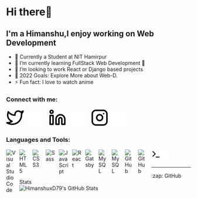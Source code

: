 # Hi there👋 


## I'm a Himanshu,I enjoy working on Web Development

- 🔭 Currently a Student at NIT Hamirpur
- 🌱 I’m currently learning FullStack Web Development 🤣
- 👯 I’m looking to work React or Django based projects
- 🥅 2022 Goals: Explore More  about Web-D.
- ⚡ Fun fact: I love to watch anime


### Connect with me:




[![twitter](./img/twitter-light.svg)](https://twitter.com/Himansh56259987#gh-light-mode-only)
[![twitter](./img/twitter-dark.svg)](https://twitter.com/Himansh56259987#gh-dark-mode-only)
&nbsp;&nbsp;
[![linkedin](./img/linkedin-light.svg)](https://linkedin.com/in/himanshu-104639200#gh-light-mode-only)
[![linkedin](./img/linkedin-dark.svg)](https://linkedin.com/in/himanshu-104639200#gh-dark-mode-only)
&nbsp;&nbsp;
[![instagram](./img/instagram-light.svg)](https://instagram.com/_himanshu_079#gh-light-mode-only)
[![instagram](./img/instagram-dark.svg)](https://instagram.com/_himanshu_079#gh-dark-mode-only)

### Languages and Tools:

<img align="left" alt="Visual Studio Code" width="26px" src="https://cdn.jsdelivr.net/gh/devicons/devicon/icons/vscode/vscode-original.svg" style="padding-right:10px;" />
<img align="left" alt="HTML5" width="26px" src="https://cdn.jsdelivr.net/gh/devicons/devicon/icons/html5/html5-original.svg" style="padding-right:10px;" />
<img align="left" alt="CSS3" width="26px" src="https://cdn.jsdelivr.net/gh/devicons/devicon/icons/css3/css3-original.svg" style="padding-right:10px;" />
<img align="left" alt="Sass" width="26px" src="https://cdn.jsdelivr.net/gh/devicons/devicon/icons/sass/sass-original.svg" style="padding-right:10px;" />
<img align="left" alt="JavaScript" width="26px" src="https://cdn.jsdelivr.net/gh/devicons/devicon/icons/javascript/javascript-original.svg" style="padding-right:10px;" />
<img align="left" alt="React" width="26px" src="https://cdn.jsdelivr.net/gh/devicons/devicon/icons/react/react-original.svg" style="padding-right:10px;" />
<img align="left" alt="Gatsby" width="26px" src="https://cdn.jsdelivr.net/gh/devicons/devicon/icons/python/python-original.svg" style="padding-right:10px;" />




<img align="left" alt="MySQL" width="26px" src="https://cdn.jsdelivr.net/gh/devicons/devicon/icons/mysql/mysql-original.svg" style="padding-right:10px;" />
<img align="left" alt="MySQL" width="26px" src="https://cdn.jsdelivr.net/gh/devicons/devicon/icons/git/git-original.svg" style="padding-right:10px;" />

<img align="left" alt="GitHub" width="26px" src="https://user-images.githubusercontent.com/3369400/139447912-e0f43f33-6d9f-45f8-be46-2df5bbc91289.png" style="padding-right:10px;" />
<img align="left" alt="GitHub" width="26px" src="https://user-images.githubusercontent.com/3369400/139448065-39a229ba-4b06-434b-bc67-616e2ed80c8f.png" style="padding-right:10px;" />
<img align="left" alt="Terminal" width="26px" src="./img/terminal-light.svg" />
<img align="left" alt="Terminal" width="26px" src="./img/terminal-dark.svg" />
<br />
<br />

---








  <summary>:zap: GitHub Stats</summary>

  <img align="left" alt="HimanshuxD79's GitHub Stats" src="https://github-readme-stats.vercel.app/api?username=HimanshuxD79&show_icons=true&hide_border=false&title_color=ff652f&icon_color=FFE400&bg_color=09131B&text_color=ffffff&border_color=0c1a25" />


<br/>
<br/>


[twitter]: https://twitter.com/Himansh56259987
[mail]: mailto:himanshudprime2864@gmail.com
[instagram]: https://instagram.com/_himanshu_079
[linkedin]: https://linkedin.com/in/himanshu-104639200
